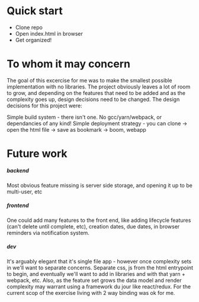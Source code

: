 # Quick start
* Clone repo
* Open index.html in browser
* Get organized!

# To whom it may concern
The goal of this excercise for me was to make the smallest possible implementation with no libraries. The project obviously leaves a lot of room to grow, and depending on the features that need to be added and as the complexity goes up, design decisions need to be changed. The design decisions for this project were:

Simple build system - there isn't one. No gcc/yarn/webpack, or dependancies of any kind!
Simple deployment strategy - you can clone -> open the html file -> save as bookmark -> boom, webapp

# Future work
##### backend
Most obvious feature missing is server side storage, and opening it up to be multi-user, etc

##### frontend
One could add many features to the front end, like adding lifecycle features (can't delete until complete, etc), creation dates, due dates, in browser reminders via notification system.

##### dev
It's arguably elegant that it's single file app - however once complexity sets in we'll want to separate concerns. Separate css, js from the html entrypoint to begin, and eventually we'll want to add in libraries and with that yarn + webpack, etc. Also, as the feature set grows the data model and render complexity may warrant using a framework du jour like react/redux. For the current scop of the exercise living with 2 way binding was ok for me. 

